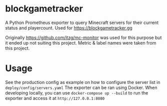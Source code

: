# blockgametracker

A Python Prometheus exporter to query Minecraft servers for their current status and playercount.
Used for https://blockgametracker.gg

Originally https://github.com/itzg/mc-monitor was used for this purpose but it ended up not suiting this project. Metric & label names were taken from this project.

# Usage

See the production config as example on how to configure the server list in `deploy/config/servers.yaml`
The exporter can be ran using Docker. When developing locally, you can use `docker-compose up --build` to run the exporter and access it at `http://127.0.0.1:8080`
